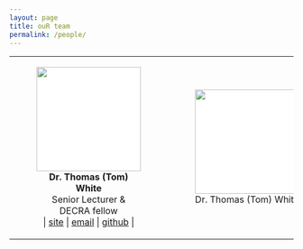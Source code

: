 ```yaml
---
layout: page
title: ouR team
permalink: /people/
---
```


<style>

div.item {
    vertical-align: top;
    display: inline-block;
    text-align: center;
}
img {
    width: 185;
    height: 185px;
    background-color: white;
    display: block;
    margin-left: auto;
    margin-right: auto;
}
.caption {
    display: block;
    text-align: center;
}

</style>

<body>
<table width="100%" align="center">
    <tr> 
        <td align="center">
          <figure class="item">
            <img src="{{ site.baseurl }}/assets/tom_profile.jpg"/>
            <figcaption class="caption"><strong>Dr. Thomas (Tom) White</strong></figcaption>
            <figcaption class="caption">Senior Lecturer & DECRA fellow</figcaption>
            <figcaption class="caption">| <a href="https://tomwhite.io">site</a> | <a href="https://mailto:thomas.white@sydney.edu.au">email</a> | <a href="https://github.com/thomased">github</a> |</figcaption>
          </figure>
        </td>
        <td align="center">
          <figure class="item">
            <img src="{{ site.baseurl }}/assets/tom_profile.jpg"/>
            <figcaption class="caption">Dr. Thomas (Tom) White</figcaption>
          </figure>
        </td>
         <td align="center">
          <figure class="item">
            <img src="{{ site.baseurl }}/assets/tom_profile.jpg"/>
            <figcaption class="caption">Dr. Thomas (Tom) White</figcaption>
          </figure>
        </td>
    </tr>
</table>
</body>



